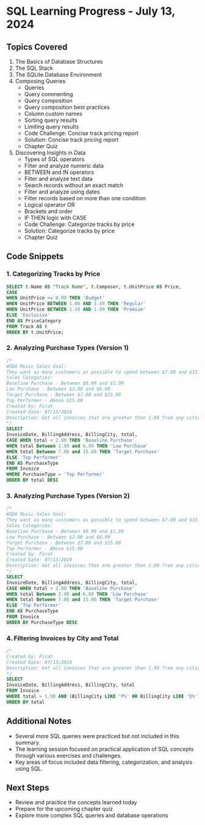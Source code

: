 # SQL Learning Progress - July 13, 2024

## Topics Covered

1. The Basics of Database Structures
2. The SQL Stack
3. The SQLite Database Environment
4. Composing Queries
   - Queries
   - Query commenting
   - Query composition
   - Query composition best practices
   - Column custom names
   - Sorting query results
   - Limiting query results
   - Code Challenge: Concise track pricing report
   - Solution: Concise track pricing report
   - Chapter Quiz
5. Discovering Insights in Data
   - Types of SQL operators
   - Filter and analyze numeric data
   - BETWEEN and IN operators
   - Filter and analyze text data
   - Search records without an exact match
   - Filter and analyze using dates
   - Filter records based on more than one condition
   - Logical operator OR
   - Brackets and order
   - IF THEN logic with CASE
   - Code Challenge: Categorize tracks by price
   - Solution: Categorize tracks by price
   - Chapter Quiz

## Code Snippets

### 1. Categorizing Tracks by Price

```sql
SELECT t.Name AS "Track Name", t.Composer, t.UnitPrice AS Price,
CASE
WHEN UnitPrice <= 0.99 THEN 'Budget'
WHEN UnitPrice BETWEEN 1.00 AND 1.49 THEN 'Regular'
WHEN UnitPrice BETWEEN 1.50 AND 1.99 THEN 'Premium'
ELSE 'Exclusive'
END AS PriceCategory
FROM Track AS t 
ORDER BY t.UnitPrice;
```

### 2. Analyzing Purchase Types (Version 1)

```sql
/*
WSDA Music Sales Goal:
They want as many customers as possible to spend between $7.00 and $15.00
Sales Categories:
Baseline Purchase - Between $0.99 and $1.99
Low Purchase - Between $2.00 and $6.99
Target Purchase - Between $7.00 and $15.00
Top Performer - Above $15.00
Created by: Firat
Created Date: 07/13/2024
Description: Get all invoices that are greater than 1.98 from any cities whose name start with P or starts with D?
*/
SELECT
InvoiceDate, BillingAddress, BillingCity, total,
CASE WHEN total < 2.00 THEN 'Baseline Purchase'
WHEN total Between 2.00 and 6.99 THEN 'Low Purchase'
WHEN total Between 7.00 and 15.00 THEN 'Target Purchase'
ELSE 'Top Performer'
END AS PurchaseType
FROM Invoice
WHERE PurchaseType = 'Top Performer'
ORDER BY total DESC
```

### 3. Analyzing Purchase Types (Version 2)

```sql
/*
WSDA Music Sales Goal:
They want as many customers as possible to spend between $7.00 and $15.00
Sales Categories:
Baseline Purchase - Between $0.99 and $1.99
Low Purchase - Between $2.00 and $6.99
Target Purchase - Between $7.00 and $15.00
Top Performer - Above $15.00
Created by: Firat
Created Date: 07/13/2024
Description: Get all invoices that are greater than 1.98 from any cities whose name start with P or starts with D?
*/
SELECT
InvoiceDate, BillingAddress, BillingCity, total,
CASE WHEN total < 2.00 THEN 'Baseline Purchase'
WHEN total Between 2.00 and 6.99 THEN 'Low Purchase'
WHEN total Between 7.00 and 15.00 THEN 'Target Purchase'
ELSE 'Top Performer'
END AS PurchaseType
FROM Invoice
ORDER BY PurchaseType DESC
```

### 4. Filtering Invoices by City and Total

```sql
/*
Created by: Firat
Created Date: 07/13/2024
Description: Get all invoices that are greater than 1.98 from any cities whose name start with P or starts with D?
*/
SELECT
InvoiceDate, BillingAddress, BillingCity, total
FROM Invoice
WHERE total > 1.98 AND (BillingCity LIKE 'P%' OR BillingCity LIKE 'D%') 
ORDER BY total
```

## Additional Notes

- Several more SQL queries were practiced but not included in this summary.
- The learning session focused on practical application of SQL concepts through various exercises and challenges.
- Key areas of focus included data filtering, categorization, and analysis using SQL.

## Next Steps

- Review and practice the concepts learned today
- Prepare for the upcoming chapter quiz
- Explore more complex SQL queries and database operations

